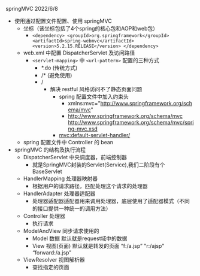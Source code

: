 springMVC
2022/6/8

* 使用通过配置文件配置、使用 springMVC
  * 坐标（该坐标包括了4个spring的核心包和AOP和web包）
    * `<dependency>
        <groupId>org.springframework</groupId>
        <artifactId>spring-webmvc</artifactId>
        <version>5.2.15.RELEASE</version>
    </dependency>`
  * web.xml 中配置 DispatcherServlet 及访问路径
    * `<servlet-mapping>` 中 `<url-pattern>` 配置的三种方式
      * *.do (传统方式)
      * /* (避免使用)
      * /
        * 解决 restful 风格访问不了静态页面问题
          * spring 配置文件中加入约束头
            * xmlns:mvc="http://www.springframework.org/schema/mvc"
            * http://www.springframework.org/schema/mvc
              http://www.springframework.org/schema/mvc/spring-mvc.xsd
          * <mvc:default-servlet-handler/>
  * spring 配置文件中 Controller 的 bean
* springMVC 的结构及执行流程
  * DispatcherServlet 中央调度器，前端控制器 
    * 就是SpringMVC封装的Servlet(Service),我们二阶段有个BaseServlet
  * HandlerMapping 处理器映射器
    * 根据用户的请求路径，匹配处理这个请求的处理器
  * HandlerAdapter 处理器适配器
    * 处理器适配器适配器用来调用处理器，底层使用了适配器模式（不同的接口提供一种统一的调用方法）
  * Controller 处理器
    * 执行请求
  * ModelAndView    同步请求使用的
    * Model    数据            默认就是request域中的数据
    * View    视图(页面)       默认就是转发的页面        “f:/a.jsp”    "r:/ajsp"    “forward:/a.jsp”
  * ViewResolver 视图解析器
    * 查找指定的页面
